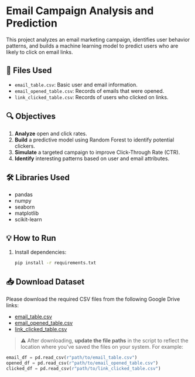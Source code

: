 # Email Campaign Analysis and Prediction

This project analyzes an email marketing campaign, identifies user behavior patterns, and builds a machine learning model to predict users who are likely to click on email links. 

## 📁 Files Used

- `email_table.csv`: Basic user and email information.
- `email_opened_table.csv`: Records of emails that were opened.
- `link_clicked_table.csv`: Records of users who clicked on links.

## 🔍 Objectives

1. **Analyze** open and click rates.
2. **Build** a predictive model using Random Forest to identify potential clickers.
3. **Simulate** a targeted campaign to improve Click-Through Rate (CTR).
4. **Identify** interesting patterns based on user and email attributes.

## 🛠️ Libraries Used

- pandas
- numpy
- seaborn
- matplotlib
- scikit-learn

## 💡 How to Run

1. Install dependencies:

   ```bash
   pip install -r requirements.txt

## 📥 Download Dataset

Please download the required CSV files from the following Google Drive links:

- [email_table.csv](https://drive.google.com/file/d/1e34MkRjtu9lA1dny34ZD_VwXE-Fb4hDk/view?usp=drive_link)
- [email_opened_table.csv](https://drive.google.com/file/d/16Xz_WUa-NSVvKX__3wsUW0zq3pDa0lg0/view?usp=drive_link)
- [link_clicked_table.csv](https://drive.google.com/file/d/1oWmwhHfeW93WVuvmMnpgA3CSsf-PfP0k/view?usp=drive_link)

> ⚠️ After downloading, **update the file paths** in the script to reflect the location where you've saved the files on your system. For example:

```python
email_df = pd.read_csv(r"path/to/email_table.csv")
opened_df = pd.read_csv(r"path/to/email_opened_table.csv")
clicked_df = pd.read_csv(r"path/to/link_clicked_table.csv")

